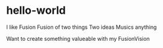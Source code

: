 # hello-world
I like Fusion
Fusion of two things
Two ideas
Musics anything

Want to create something valueable with my FusionVision
